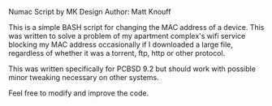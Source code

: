 Numac Script by MK Design
Author: Matt Knouff

This is a simple BASH script for changing the MAC address of a device.
This was written to solve a problem of my apartment complex's wifi 
service blocking my MAC address occasionally if I downloaded a large 
file, regardless of whether it was a torrent, ftp, http or other 
protocol.

This was written specifically for PCBSD 9.2 but should work with 
possible minor tweaking necessary on other systems.

Feel free to modify and improve the code.
